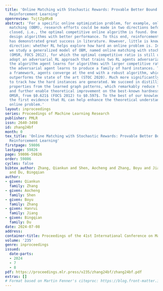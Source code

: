```yaml
---
title: 'Online Matching with Stochastic Rewards: Provable Better Bound via Adversarial
  Reinforcement Learning'
openreview: TujtZgdRxB
abstract: 'For a specific online optimization problem, for example, online bipartite
  matching (OBM), research efforts could be made in two directions before it is finally
  closed, i.e., the optimal competitive online algorithm is found. One is to continuously
  design algorithms with better performance. To this end, reinforcement learning (RL)
  has demonstrated great success in literature. However, little is known on the other
  direction: whether RL helps explore how hard an online problem is. In this paper,
  we study a generalized model of OBM, named online matching with stochastic rewards
  (OMSR, FOCS 2012), for which the optimal competitive ratio is still unknown. We
  adopt an adversarial RL approach that trains two RL agents adversarially and iteratively:
  the algorithm agent learns for algorithms with larger competitive ratios, while
  the adversarial agent learns to produce a family of hard instances. Through such
  a framework, agents converge at the end with a robust algorithm, which empirically
  outperforms the state of the art (STOC 2020). Much more significantly, it allows
  to track how the hard instances are generated. We succeed in distilling two structural
  properties from the learned graph patterns, which remarkably reduce the action space,
  and further enable theoretical improvement on the best-known hardness result of
  OMSR, from $0.621$ (FOCS 2012) to $0.597$. To the best of our knowledge, this gives
  the first evidence that RL can help enhance the theoretical understanding of an
  online problem.'
layout: inproceedings
series: Proceedings of Machine Learning Research
publisher: PMLR
issn: 2640-3498
id: zhang24bf
month: 0
tex_title: 'Online Matching with Stochastic Rewards: Provable Better Bound via Adversarial
  Reinforcement Learning'
firstpage: 59806
lastpage: 59826
page: 59806-59826
order: 59806
cycles: false
bibtex_author: Zhang, Qiankun and Shen, Aocheng and Zhang, Boyu and Jiang, Hanrui
  and Du, Bingqian
author:
- given: Qiankun
  family: Zhang
- given: Aocheng
  family: Shen
- given: Boyu
  family: Zhang
- given: Hanrui
  family: Jiang
- given: Bingqian
  family: Du
date: 2024-07-08
address:
container-title: Proceedings of the 41st International Conference on Machine Learning
volume: '235'
genre: inproceedings
issued:
  date-parts:
  - 2024
  - 7
  - 8
pdf: https://proceedings.mlr.press/v235/zhang24bf/zhang24bf.pdf
extras: []
# Format based on Martin Fenner's citeproc: https://blog.front-matter.io/posts/citeproc-yaml-for-bibliographies/
---
```

